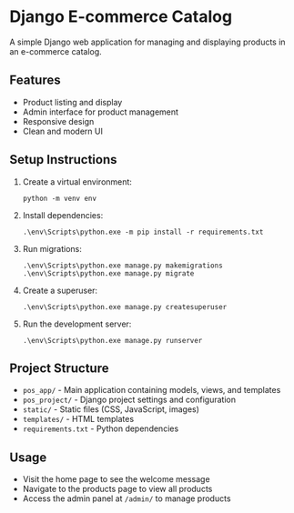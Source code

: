 # Django E-commerce Catalog

A simple Django web application for managing and displaying products in an e-commerce catalog.

## Features

- Product listing and display
- Admin interface for product management
- Responsive design
- Clean and modern UI

## Setup Instructions

1. Create a virtual environment:
   ```
   python -m venv env
   ```

2. Install dependencies:
   ```
   .\env\Scripts\python.exe -m pip install -r requirements.txt
   ```

3. Run migrations:
   ```
   .\env\Scripts\python.exe manage.py makemigrations
   .\env\Scripts\python.exe manage.py migrate
   ```

4. Create a superuser:
   ```
   .\env\Scripts\python.exe manage.py createsuperuser
   ```

5. Run the development server:
   ```
   .\env\Scripts\python.exe manage.py runserver
   ```

## Project Structure

- `pos_app/` - Main application containing models, views, and templates
- `pos_project/` - Django project settings and configuration
- `static/` - Static files (CSS, JavaScript, images)
- `templates/` - HTML templates
- `requirements.txt` - Python dependencies

## Usage

- Visit the home page to see the welcome message
- Navigate to the products page to view all products
- Access the admin panel at `/admin/` to manage products